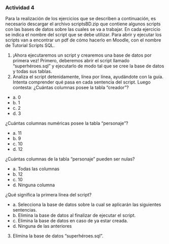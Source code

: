 ### Actividad 4

Para la realización de los ejercicios que se describen a continuación, es necesario descargar el
archivo scriptsBD.zip que contiene algunos scripts con las bases de datos sobre las cuales se va
a trabajar. En cada ejercicio se indica el nombre del script que se debe utilizar. Para abrir y
ejecutar los scripts van a encontrar un pdf de cómo hacerlo en Moodle, con el nombre de Tutorial
Scripts SQL.
1. ¡Ahora ejecutaremos un script y crearemos una base de datos por primera vez! Primero,
deberemos abrir el script llamado “superhéroes.sql” y ejecutarlo de modo tal que se cree
la base de datos y todas sus tablas.
2. Analiza el script detenidamente, línea por línea, ayudándote con la guía. Intenta
comprender qué pasa en cada sentencia del script. Luego contesta:
¿Cuántas columnas posee la tabla “creador”?
- a. 0
- b. 1
- c. 2
- d. 3

¿Cuántas columnas numéricas posee la tabla “personaje”?
- a. 11
- b. 9
- c. 10
- d. 12

¿Cuántas columnas de la tabla “personaje” pueden ser nulas?
- a. Todas las columnas
- b. 12
- c. 10
- d. Ninguna columna

¿Qué significa la primera línea del script?
- a. Selecciona la base de datos sobre la cual se aplicarán las siguientes sentencias.
- b. Elimina la base de datos al finalizar de ejecutar el script.
- c. Elimina la base de datos en caso de ya estar creada.
- d. Ninguna de las anteriores

3. Elimina la base de datos “superhéroes.sql”.